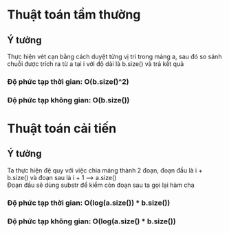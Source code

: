 # Thuật toán tầm thường  
## Ý tưởng  
Thực hiện vét cạn bằng cách duyệt từng vị trí trong mảng a, sau đó so sánh chuỗi được trích ra từ a tại i với độ dài là b.size() và trả kết quả

### Độ phức tạp thời gian: O(b.size()^2)
### Độ phức tạp không gian: O(b.size())

# Thuật toán cải tiến
## Ý tưởng
Ta thực hiện đệ quy với việc chia mảng thành 2 đoạn, đoạn đầu là i + b.size() và đoạn sau là i + 1 --> a.size()  
Đoạn đầu sẽ dùng substr để kiểm còn đoạn sau ta gọi lại hàm cha

### Độ phức tạp thời gian: O(log(a.size()) * b.size())  
### Độ phức tạp không gian: O(log(a.size() * b.size())
